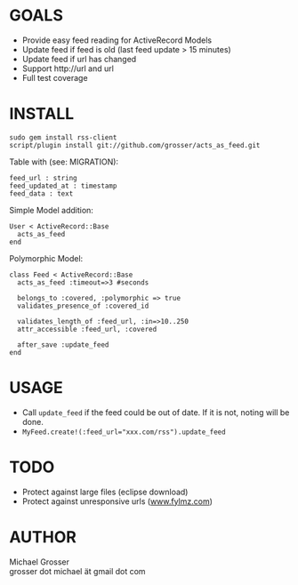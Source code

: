 GOALS
=====
 - Provide easy feed reading for ActiveRecord Models
 - Update feed if feed is old (last feed update > 15 minutes)
 - Update feed if url has changed 
 - Support http://url and url
 - Full test coverage


INSTALL
=======

    sudo gem install rss-client
    script/plugin install git://github.com/grosser/acts_as_feed.git

Table with (see: MIGRATION):

    feed_url : string
    feed_updated_at : timestamp
    feed_data : text

Simple Model addition:

    User < ActiveRecord::Base
      acts_as_feed
    end
    
Polymorphic Model:

    class Feed < ActiveRecord::Base
      acts_as_feed :timeout=>3 #seconds
      
      belongs_to :covered, :polymorphic => true
      validates_presence_of :covered_id
      
      validates_length_of :feed_url, :in=>10..250
      attr_accessible :feed_url, :covered
      
      after_save :update_feed
    end

 
USAGE
=====
 - Call `update_feed` if the feed could be out of date. If it is not, noting will be done.
 - `MyFeed.create!(:feed_url="xxx.com/rss").update_feed`
 

TODO
====
 - Protect against large files (eclipse download)
 - Protect against unresponsive urls (www.fylmz.com) 

 
AUTHOR
======
  Michael Grosser  
  grosser dot michael ät gmail dot com  